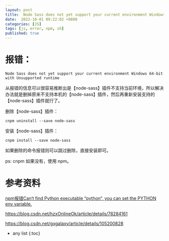 ```yaml
---
layout: post
title:  Node Sass does not yet support your current environment Windows 64-bit with Unsupported runtime 报错问题解决办法
date:  2022-10-01 09:22:02 +0800
categories: [JS]
tags: [js, error, npm, sh]
published: true
---
```


# 报错：

```
Node Sass does not yet support your current environment Windows 64-bit with Unsupported runtime 
```

从报错的信息可以很容易推断出是【node-sass】插件不支持当前环境，所以解决办法就是删掉原来不支持本机的【node-sass】插件，然后再重新安装支持的【node-sass】插件就行了。

删除【node-sass】插件：

```
cnpm uninstall --save node-sass
```

安装【node-sass】插件：

```
cnpm install --save node-sass
```

如果删除的命令报错则可以跳过删除，直接安装即可。

ps: cnpm 如果没有，使用 npm。

# 参考资料

[npm报错Can‘t find Python executable “python“, you can set the PYTHON env variable.](https://blog.csdn.net/u012069313/article/details/122734723)

https://blog.csdn.net/hzxOnlineOk/article/details/78284161

https://blog.csdn.net/gxgalaxy/article/details/105200828

* any list
{:toc}